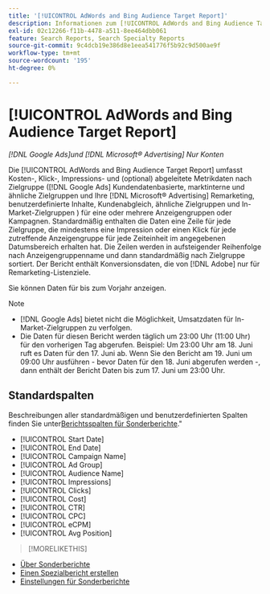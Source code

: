 ```yaml
---
title: '[!UICONTROL AdWords and Bing Audience Target Report]'
description: Informationen zum [!UICONTROL AdWords and Bing Audience Target Report].
exl-id: 02c12266-f11b-4478-a511-8ee464dbb061
feature: Search Reports, Search Specialty Reports
source-git-commit: 9c4dcb19e386d8e1eea541776f5b92c9d500ae9f
workflow-type: tm+mt
source-wordcount: '195'
ht-degree: 0%

---
```


# [!UICONTROL AdWords and Bing Audience Target Report]

*[!DNL Google Ads]und [!DNL Microsoft® Advertising] Nur Konten*

Die [!UICONTROL AdWords and Bing Audience Target Report] umfasst Kosten-, Klick-, Impressions- und (optional) abgeleitete Metrikdaten nach Zielgruppe ([!DNL Google Ads] Kundendatenbasierte, marktinterne und ähnliche Zielgruppen und Ihre [!DNL Microsoft® Advertising] Remarketing, benutzerdefinierte Inhalte, Kundenabgleich, ähnliche Zielgruppen und In-Market-Zielgruppen ) für eine oder mehrere Anzeigengruppen oder Kampagnen. Standardmäßig enthalten die Daten eine Zeile für jede Zielgruppe, die mindestens eine Impression oder einen Klick für jede zutreffende Anzeigengruppe für jede Zeiteinheit im angegebenen Datumsbereich erhalten hat. Die Zeilen werden in aufsteigender Reihenfolge nach Anzeigengruppenname und dann standardmäßig nach Zielgruppe sortiert. Der Bericht enthält Konversionsdaten, die von [!DNL Adobe] nur für Remarketing-Listenziele.

Sie können Daten für bis zum Vorjahr anzeigen.

>[!NOTE]
>
>* [!DNL Google Ads] bietet nicht die Möglichkeit, Umsatzdaten für In-Market-Zielgruppen zu verfolgen.
>* Die Daten für diesen Bericht werden täglich um 23:00 Uhr (11:00 Uhr) für den vorherigen Tag abgerufen. Beispiel: Um 23:00 Uhr am 18. Juni ruft es Daten für den 17. Juni ab. Wenn Sie den Bericht am 19. Juni um 09:00 Uhr ausführen - bevor Daten für den 18. Juni abgerufen werden -, dann enthält der Bericht Daten bis zum 17. Juni um 23:00 Uhr.

## Standardspalten

Beschreibungen aller standardmäßigen und benutzerdefinierten Spalten finden Sie unter[Berichtsspalten für Sonderberichte](specialty-report-columns.md).&quot;

* [!UICONTROL Start Date]
* [!UICONTROL End Date]
* [!UICONTROL Campaign Name]
* [!UICONTROL Ad Group]
* [!UICONTROL Audience Name]
* [!UICONTROL Impressions]
* [!UICONTROL Clicks]
* [!UICONTROL Cost]
* [!UICONTROL CTR]
* [!UICONTROL CPC]
* [!UICONTROL eCPM]
* [!UICONTROL Avg Position]

>[!MORELIKETHIS]
>
* [Über Sonderberichte](specialty-report-about.md)
* [Einen Spezialbericht erstellen](specialty-report-generate.md)
* [Einstellungen für Sonderberichte](specialty-report-settings.md)
